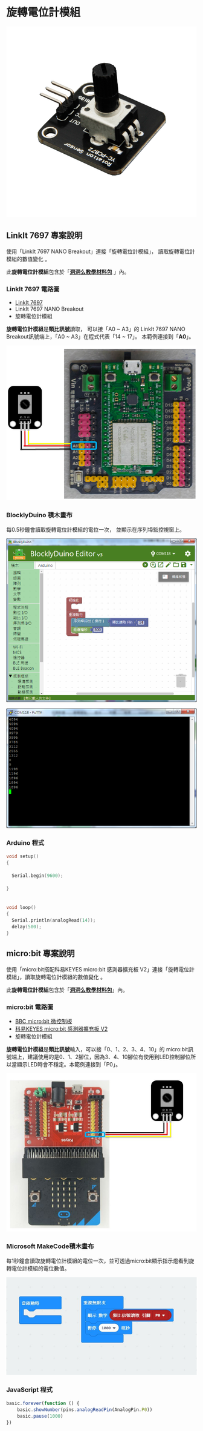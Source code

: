# 旋轉電位計模組

![](../../.gitbook/assets/linkit7697_rotation_00.png)

## LinkIt 7697 專案說明

使用「LinkIt 7697 NANO Breakout」連接「旋轉電位計模組」， 讀取旋轉電位計模組的數值變化 。

此**旋轉電位計模組**包含於「[**洞洞么教學材料包**](https://www.robotkingdom.com.tw/product/rk-education-kit-001/) 」內。

### LinkIt 7697 電路圖

* [LinkIt 7697](https://www.robotkingdom.com.tw/product/linkit-7697/)
* LinkIt 7697 NANO Breakout
* 旋轉電位計模組

**旋轉電位計模組**是**類比訊號**讀取， 可以接「A0 ~ A3」的 LinkIt 7697 NANO Breakout訊號端上，「A0 ~ A3」在程式代表「14 ~ 17」。 本範例連接到「**A0**」。

![](../../.gitbook/assets/linkit7697_rotation_01.png)

### BlocklyDuino 積木畫布

每0.5秒鐘會讀取旋轉電位計模組的電位一次， 並顯示在序列埠監控視窗上。

![](../../.gitbook/assets/linkit7697_rotation_02%20%281%29.png)

![](../../.gitbook/assets/linkit7697_rotation_03.png)

### Arduino 程式

```c
void setup()
{

  Serial.begin(9600);

}


void loop()
{
  Serial.println(analogRead(14));
  delay(500);
}
```

## micro:bit 專案說明

使用「micro:bit搭配科易KEYES micro:bit 感測器擴充板 V2」連接「旋轉電位計模組」，讀取旋轉電位計模組的數值變化 。

此**旋轉電位計模組**包含於「[**洞洞么教學材料包**](https://www.robotkingdom.com.tw/product/rk-education-kit-001/)」內。

### micro:bit 電路圖

* [BBC micro:bit 微控制板
  ](https://www.robotkingdom.com.tw/product/bbc-microbit-1/)
* [科易KEYES micro:bit 感測器擴充板 V2
  ](https://www.robotkingdom.com.tw/product/keyes-microbit-sensor-breakout-v2/)
* 旋轉電位計模組

**旋轉電位計模組**是**類比訊號**輸入，可以接「0、1、2、3、4、10」的 micro:bit訊號端上，建議使用的是0、1、2腳位，因為3、4、10腳位有使用到LED控制腳位所以當顯示LED時會不穩定。本範例連接到「P0」。

![](../../.gitbook/assets/01%20%285%29.JPG)

### Microsoft MakeCode積木畫布

每1秒鐘會讀取旋轉電位計模組的電位一次，並可透過micro:bit顯示指示燈看到旋轉電位計模組的電位數值。

![](../../.gitbook/assets/02%20%289%29.JPG)

### JavaScript 程式

```javascript
basic.forever(function () {
    basic.showNumber(pins.analogReadPin(AnalogPin.P0))
    basic.pause(1000)
})
```


